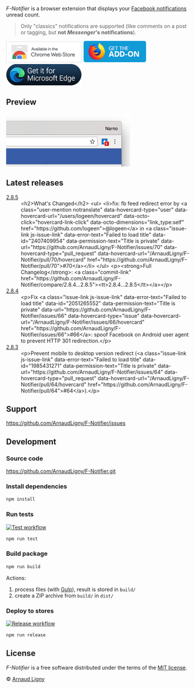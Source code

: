 _F-Notifier_ is a browser extension that displays your [Facebook notifications](https://www.facebook.com/help/1036755649750898/) unread count.

> Only "classics" notifications are supported (like comments on a post or tagging, but **not _Messenger_'s notifications**).

[![F-Notifier available in the Chrome Web Store](docs/ChromeWebStoreBadgeWBorder.png)](https://chrome.google.com/webstore/detail/facebook-notifier/befpdcighpikpkklmfonkmdafmfnnkfn) [![F-Notifier available in Mozilla Add-ons](docs/AMO-button_1.png)](https://addons.mozilla.org/fr/firefox/addon/f-notifier/) [![Open New Tab After Current Tab available in Microsoft Edge Addons](docs/MicrosoftEdgeAddonsBadge.png)](https://microsoftedge.microsoft.com/addons/detail/fnotifier/jkpbopolkbhegaabkoljoofcfingihlp)<!-- [![Get F-Notifier from Opera add-ons](docs/addons_206x58_en.png)](https://addons.opera.com/fr/extensions/details/f-notifier/)-->

## Preview

![F-Notifier screenshot](docs/screenshot.png "F-Notifier screenshot")

## Latest releases

<dl>
<!-- RELEASES:START --><dt><a href="https://github.com/ArnaudLigny/F-Notifier/releases/tag/2.8.5">2.8.5</a></dt>
<dd>&lt;h2&gt;What&#39;s Changed&lt;/h2&gt;
&lt;ul&gt;
&lt;li&gt;fix: fb feed redirect error by &lt;a class=&quot;user-mention notranslate&quot; data-hovercard-type=&quot;user&quot; data-hovercard-url=&quot;/users/logeen/hovercard&quot; data-octo-click=&quot;hovercard-link-click&quot; data-octo-dimensions=&quot;link_type:self&quot; href=&quot;https://github.com/logeen&quot;&gt;@logeen&lt;/a&gt; in &lt;a class=&quot;issue-link js-issue-link&quot; data-error-text=&quot;Failed to load title&quot; data-id=&quot;2407409954&quot; data-permission-text=&quot;Title is private&quot; data-url=&quot;https://github.com/ArnaudLigny/F-Notifier/issues/70&quot; data-hovercard-type=&quot;pull_request&quot; data-hovercard-url=&quot;/ArnaudLigny/F-Notifier/pull/70/hovercard&quot; href=&quot;https://github.com/ArnaudLigny/F-Notifier/pull/70&quot;&gt;#70&lt;/a&gt;&lt;/li&gt;
&lt;/ul&gt;
&lt;p&gt;&lt;strong&gt;Full Changelog&lt;/strong&gt;: &lt;a class=&quot;commit-link&quot; href=&quot;https://github.com/ArnaudLigny/F-Notifier/compare/2.8.4...2.8.5&quot;&gt;&lt;tt&gt;2.8.4...2.8.5&lt;/tt&gt;&lt;/a&gt;&lt;/p&gt;</dd>
<dt><a href="https://github.com/ArnaudLigny/F-Notifier/releases/tag/2.8.4">2.8.4</a></dt>
<dd>&lt;p&gt;Fix &lt;a class=&quot;issue-link js-issue-link&quot; data-error-text=&quot;Failed to load title&quot; data-id=&quot;2051265552&quot; data-permission-text=&quot;Title is private&quot; data-url=&quot;https://github.com/ArnaudLigny/F-Notifier/issues/66&quot; data-hovercard-type=&quot;issue&quot; data-hovercard-url=&quot;/ArnaudLigny/F-Notifier/issues/66/hovercard&quot; href=&quot;https://github.com/ArnaudLigny/F-Notifier/issues/66&quot;&gt;#66&lt;/a&gt;: spoof Facebook on Android user agent to prevent HTTP 301 redirection.&lt;/p&gt;</dd>
<dt><a href="https://github.com/ArnaudLigny/F-Notifier/releases/tag/2.8.3">2.8.3</a></dt>
<dd>&lt;p&gt;Prevent mobile to desktop version redirect &lpar;&lt;a class=&quot;issue-link js-issue-link&quot; data-error-text=&quot;Failed to load title&quot; data-id=&quot;1985431271&quot; data-permission-text=&quot;Title is private&quot; data-url=&quot;https://github.com/ArnaudLigny/F-Notifier/issues/64&quot; data-hovercard-type=&quot;pull_request&quot; data-hovercard-url=&quot;/ArnaudLigny/F-Notifier/pull/64/hovercard&quot; href=&quot;https://github.com/ArnaudLigny/F-Notifier/pull/64&quot;&gt;#64&lt;/a&gt;&rpar;.&lt;/p&gt;</dd>
<!-- RELEASES:END -->
</dl>

## Support

<https://github.com/ArnaudLigny/F-Notifier/issues>

## Development

### Source code

<https://github.com/ArnaudLigny/F-Notifier.git>

### Install dependencies

```bash
npm install
```

### Run tests

<a href="https://github.com/ArnaudLigny/F-Notifier/actions/workflows/test.yml"><img src="https://github.com/ArnaudLigny/F-Notifier/actions/workflows/test.yml/badge.svg" alt="Test workflow" /></a>

```bash
npm run test
```

### Build package

```bash
npm run build
```

Actions:

1. process files (with [Gulp](https://gulpjs.com)), result is stored in `build/`
2. create a ZIP archive from `build/` in `dist/`

### Deploy to stores

<a href="https://github.com/ArnaudLigny/F-Notifier/actions/workflows/release.yml"><img src="https://github.com/ArnaudLigny/F-Notifier/actions/workflows/release.yml/badge.svg" alt="Release workflow" /></a>

```bash
npm run release
```

## License

_F-Notifier_ is a free software distributed under the terms of the [MIT license](https://opensource.org/licenses/MIT).

© [Arnaud Ligny](https://arnaudligny.fr)

